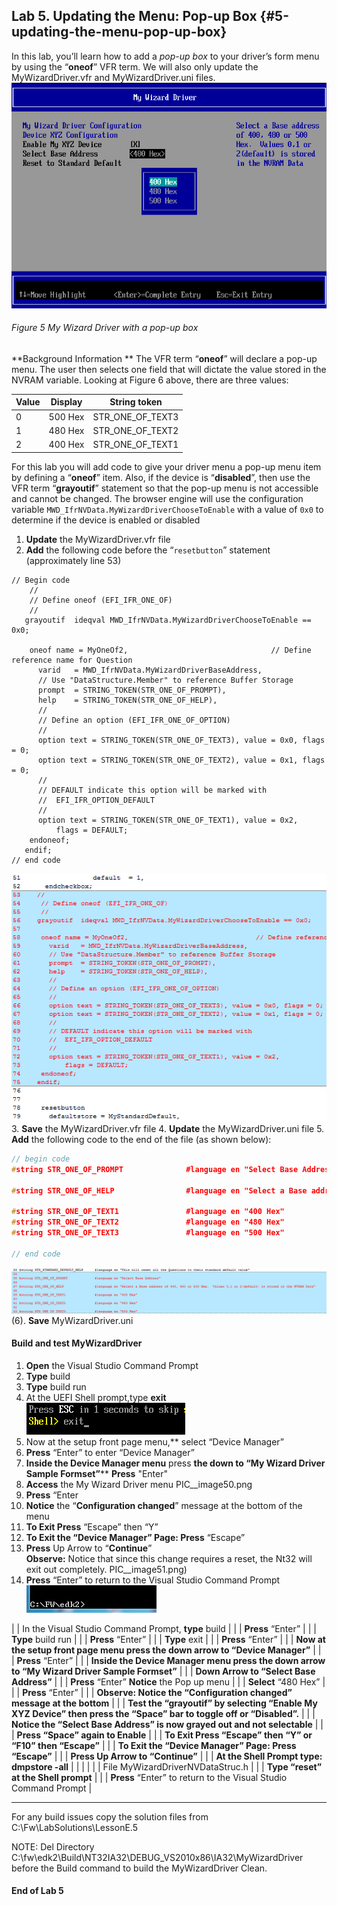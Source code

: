 <!--- @file
 file

Copyright (c) 2018, Intel Corporation. All rights reserved.<BR>

Redistribution and use in source (original document form) and 'compiled'
forms (converted to PDF, epub, HTML and other formats) with or without
modification, are permitted provided that the following conditions are met:

1) Redistributions of source code (original document form) must retain the
above copyright notice, this list of conditions and the following
disclaimer as the first lines of this file unmodified.

2) Redistributions in compiled form (transformed to other DTDs, converted to
PDF, epub, HTML and other formats) must reproduce the above copyright
notice, this list of conditions and the following disclaimer in the
documentation and/or other materials provided with the distribution.

THIS DOCUMENTATION IS PROVIDED BY TIANOCORE PROJECT "AS IS" AND ANY EXPRESS OR
IMPLIED WARRANTIES, INCLUDING, BUT NOT LIMITED TO, THE IMPLIED WARRANTIES OF
MERCHANTABILITY AND FITNESS FOR A PARTICULAR PURPOSE ARE DISCLAIMED. IN NO
EVENT SHALL TIANOCORE PROJECT BE LIABLE FOR ANY DIRECT, INDIRECT, INCIDENTAL,
SPECIAL, EXEMPLARY, OR CONSEQUENTIAL DAMAGES (INCLUDING, BUT NOT LIMITED TO,
PROCUREMENT OF SUBSTITUTE GOODS OR SERVICES; LOSS OF USE, DATA, OR PROFITS;
OR BUSINESS INTERRUPTION) HOWEVER CAUSED AND ON ANY THEORY OF LIABILITY,
WHETHER IN CONTRACT, STRICT LIABILITY, OR TORT (INCLUDING NEGLIGENCE OR
OTHERWISE) ARISING IN ANY WAY OUT OF THE USE OF THIS DOCUMENTATION, EVEN IF
ADVISED OF THE POSSIBILITY OF SUCH DAMAGE.

-->
## Lab 5\. Updating the Menu: Pop-up Box {#5-updating-the-menu-pop-up-box}

In this lab, you’ll learn how to add a _pop-up box_ to your driver’s form menu by using the “**oneof**” VFR term. We will also only update the MyWizardDriver.vfr and MyWizardDriver.uni files.
![](/media/image52.png)
###### Figure 5 My Wizard Driver with a pop-up box

**Background Information **
The VFR term “**oneof**” will declare a pop-up menu. The user then selects one field that will dictate the value stored in the NVRAM variable.  Looking at Figure 6 above, there are three values:

| Value | Display | String token |
| --- | --- | --- |
| 0 | 500 Hex | STR\_ONE\_OF\_TEXT3 |
| 1 | 480 Hex | STR\_ONE\_OF\_TEXT2 |
| 2 | 400 Hex | STR\_ONE\_OF\_TEXT1 |

For this lab you will add code to give your driver menu a pop-up menu item by defining a “**oneof**” item.  Also, if the device is “**disabled**”, then use the VFR term “**grayoutif**” statement so that the pop-up menu is not accessible and cannot be changed.  The browser engine will use the configuration variable `MWD_IfrNVData.MyWizardDriverChooseToEnable` with a value of  `0x0` to determine if the device is enabled or disabled


1. **Update** the MyWizardDriver.vfr file 
2.  **Add** the following code before the “`resetbutton`” statement (approximately line 53) 
```
// Begin code
    //
    // Define oneof (EFI_IFR_ONE_OF)
    //
   grayoutif  ideqval MWD_IfrNVData.MyWizardDriverChooseToEnable == 0x0;

    oneof name = MyOneOf2,                                // Define reference name for Question
      varid   = MWD_IfrNVData.MyWizardDriverBaseAddress, 
      // Use "DataStructure.Member" to reference Buffer Storage
      prompt  = STRING_TOKEN(STR_ONE_OF_PROMPT),
      help    = STRING_TOKEN(STR_ONE_OF_HELP),
      //
      // Define an option (EFI_IFR_ONE_OF_OPTION)
      //
      option text = STRING_TOKEN(STR_ONE_OF_TEXT3), value = 0x0, flags = 0;
      option text = STRING_TOKEN(STR_ONE_OF_TEXT2), value = 0x1, flags = 0;
      //
      // DEFAULT indicate this option will be marked with  
      //  EFI_IFR_OPTION_DEFAULT
      //
      option text = STRING_TOKEN(STR_ONE_OF_TEXT1), value = 0x2, 
          flags = DEFAULT;
    endoneof;
   endif;
// end code
```
![](/media/image53.png)
3. **Save** the MyWizardDriver.vfr file 
4. **Update** the MyWizardDriver.uni file 
5. **Add** the following code to the end of the file (as shown below):

```c
// begin code
#string STR_ONE_OF_PROMPT              #language en "Select Base Address"

#string STR_ONE_OF_HELP                #language en "Select a Base address of 400, 480 or 500 Hex.  Values 0,1 or 2(default) is stored in the NVRAM Data" 

#string STR_ONE_OF_TEXT1               #language en "400 Hex"
#string STR_ONE_OF_TEXT2               #language en "480 Hex"
#string STR_ONE_OF_TEXT3               #language en "500 Hex"

// end code
```
![](/media/image54.png)
(6). **Save** MyWizardDriver.uni 


#### Build and test MyWizardDriver

1. **Open** the Visual Studio Command Prompt
2. **Type** build
3. **Type** build run
4. At the UEFI Shell prompt,type **exit**<br>
![](/media/image46.png)
5. Now at the setup front page menu,** select “Device Manager”
6. **Press** “Enter” to enter “Device Manager”
7. **Inside the Device Manager menu** press **the down to “My Wizard Driver Sample Formset”**** **Press** "Enter"
8. **Access** the My Wizard Driver menu 
PIC__image50.png
10. **Press** “Enter
11. **Notice** the “**Configuration changed**” message at the bottom of the menu
12. **To Exit Press** “Escape” then “Y”
13. **To Exit the “Device Manager” Page: Press** “Escape”
14. **Press** Up Arrow to “**Continue**” <br> **Observe:** Notice that since this change requires a reset, the Nt32 will exit out completely. 
PIC__image51.png)
15. **Press** “Enter” to return to the Visual Studio Command Prompt
![](/media/image26.png)

|  | In the Visual Studio Command Prompt, **type** build |
|  | **Press** “Enter” |
|  | **Type** build run |
|  | **Press** “Enter” |
|  | **Type** exit |
|  | **Press** “Enter” |
|  | ****Now at the setup front page menu press the** down arrow **to** “Device Manager”** |
|  | **Press** “Enter” |
|  | ****Inside the Device Manager menu press the down arrow to** “My Wizard Driver Sample Formset”** |
|  | ****Down Arrow to “Select Base Address”**** |
|  | **Press** “Enter” **Notice** the Pop up menu |
|  | **Select** “480 Hex” |
|  | **Press** “Enter” |
|  | **Observe: **Notice the “**Configuration changed**” message at the bottom**** |
|  | ****Test the** “grayoutif” **by selecting “Enable My XYZ Device” then press the “Space” bar to toggle off or “Disabled”.**** |
|  | **Notice **the “Select Base Address”** **is now grayed out and not selectable**** |
|  | **Press **“Space” again to Enable**** |
|  | **To Exit Press **“Escape” then “Y” or “F10” then “Escape”**** |
|  | **To Exit the “Device Manager” Page: Press **“Escape”**** |
|  | **Press Up Arrow to “**Continue**”** |
|  | **At the Shell Prompt type: dmpstore -all** |
|  |  |
|  | File MyWizardDriverNVDataStruc.h |
|  | **Type “reset” **at the Shell prompt**** |
|  | **Press** “Enter” to return to the Visual Studio Command Prompt |

---
For any build issues copy the solution files from C:\Fw\LabSolutions\LessonE.5

NOTE: Del Directory C:\fw\edk2\Build\NT32IA32\DEBUG_VS2010x86\IA32\MyWizardDriver before the Build command to build the MyWizardDriver Clean.

#### End of Lab 5